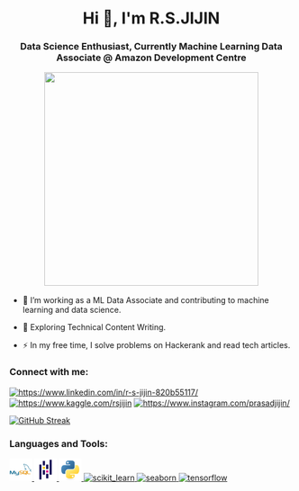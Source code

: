 <h1 align="center"> Hi 👋, I'm R.S.JIJIN </h1>

<h3 align="center"> Data Science Enthusiast, Currently Machine Learning Data Associate @ Amazon Development Centre </h3>

<div align="center">
  <img src="https://media.giphy.com/media/l3q2WMhNcyFOWP280/giphy.gif" width="380" height="380"/>
</div>

- :telescope: I’m working as a ML Data Associate and contributing to machine learning and data science.

- :seedling: Exploring Technical Content Writing.

- :zap: In my free time, I solve problems on Hackerank and read tech articles.

<h3 align="left">Connect with me:</h3>
<p align="left">
<a href="www.linkedin.com/in/r-s-jijin-820b55117" target="blank"><img align="center" src="https://raw.githubusercontent.com/rahuldkjain/github-profile-readme-generator/master/src/images/icons/Social/linked-in-alt.svg" alt="https://www.linkedin.com/in/r-s-jijin-820b55117/" height="30" width="40" /></a>
<a href="https://kaggle.com/https://www.kaggle.com/rsjijin" target="blank"><img align="center" src="https://raw.githubusercontent.com/rahuldkjain/github-profile-readme-generator/master/src/images/icons/Social/kaggle.svg" alt="https://www.kaggle.com/rsjijin" height="30" width="40" /></a>
<a href="https://instagram.com/https://www.instagram.com/prasadjijin/" target="blank"><img align="center" src="https://raw.githubusercontent.com/rahuldkjain/github-profile-readme-generator/master/src/images/icons/Social/instagram.svg" alt="https://www.instagram.com/prasadjijin/" height="30" width="40" /></a>
</p>

[![GitHub Streak](http://github-readme-streak-stats.herokuapp.com?user=jijinrs&theme=dark&background=000000)](https://git.io/streak-stats)

<h3 align="left">Languages and Tools:</h3>
<p align="left"> <a href="https://www.mysql.com/" target="_blank" rel="noreferrer"> <img src="https://raw.githubusercontent.com/devicons/devicon/master/icons/mysql/mysql-original-wordmark.svg" alt="mysql" width="40" height="40"/> </a> <a href="https://pandas.pydata.org/" target="_blank" rel="noreferrer"> <img src="https://raw.githubusercontent.com/devicons/devicon/2ae2a900d2f041da66e950e4d48052658d850630/icons/pandas/pandas-original.svg" alt="pandas" width="40" height="40"/> </a> <a href="https://www.python.org" target="_blank" rel="noreferrer"> <img src="https://raw.githubusercontent.com/devicons/devicon/master/icons/python/python-original.svg" alt="python" width="40" height="40"/> </a> <a href="https://scikit-learn.org/" target="_blank" rel="noreferrer"> <img src="https://upload.wikimedia.org/wikipedia/commons/0/05/Scikit_learn_logo_small.svg" alt="scikit_learn" width="40" height="40"/> </a> <a href="https://seaborn.pydata.org/" target="_blank" rel="noreferrer"> <img src="https://seaborn.pydata.org/_images/logo-mark-lightbg.svg" alt="seaborn" width="40" height="40"/> </a> <a href="https://www.tensorflow.org" target="_blank" rel="noreferrer"> <img src="https://www.vectorlogo.zone/logos/tensorflow/tensorflow-icon.svg" alt="tensorflow" width="40" height="40"/> </a> </p>


